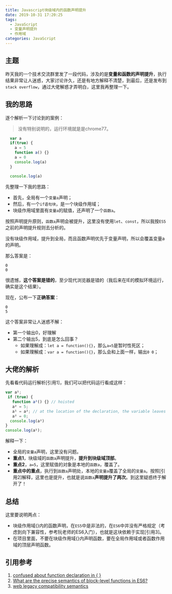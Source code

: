 ```yaml
---
title: Javascript块级域内的函数声明提升
date: 2019-10-31 17:20:25
tags:
  - JavaScript
  - 变量声明提升
  - 作用域
categories: JavaScript
---
```

## 主题
昨天我的一个技术交流群里发了一段代码，涉及的是**变量和函数的声明提升**，执行结果非常让人迷惑，大家讨论许久，还是有地方解释不清楚，到最后，还是发布到`stack overflow`，通过大佬解惑才弄明白，这里我再整理一下。

## 我的思路
逐个解析一下讨论到的案例：

>没有特别说明的，运行环境就是是chrome77。

```javascript
  var a
  if(true) {
    a = 5
    function a() {}
    a = 0
    console.log(a)
  }

  console.log(a)
```
先整理一下我的思路：
- 首先，全局有一个`变量a`声明；
- 然后，有一个`if语句块`，是一个块级作用域；
- 块级作用域里面有`变量a`的赋值，还声明了一个`函数a`。

按照声明提升原则，`函数a`声明会被提升，这里没有使用`let`、`const`，所以我按`ES5`之前的声明提升规则去分析的。

没有块级作用域，提升到全局，而且函数声明优先于变量声明，所以会覆盖变量a的声明。

那么答案是：
```
0
0
```
很遗憾，**这个答案是错的**，至少现代浏览器是错的（我后来在IE的模拟环境运行，确实是这个结果）。

现在，公布一下**正确答案**：
```
0
5
```
这个答案非常让人迷惑不解：
- 第一个输出0，好理解
- 第二个输出5，到底是怎么回事？
    - 如果理解成：`let a = function(){}`，那么`a=5`是暂时性死区；
    - 如果理解成：`var a = function(){}`，那么会和上面一样，输出`0 0`；

## 大佬的解析

先看看代码运行解析[引用1]，我们可以把代码运行看成这样：
```javascript
var a¹;
 if (true) {
   function a²() {} // hoisted
   a² = 5;
   a¹ = a²; // at the location of the declaration, the variable leaves the block      
   a² = 0;
  console.log(a²)
}
console.log(a¹);
```

解释一下：
- 全局的`变量a`声明，这里没有问题。
- **重点1**，块级域的`函数a`声明提升，**提升到块级域顶部**。
- **重点2**，`a=5`，这里赋值的对象是本地的`函数a`，覆盖了。
- **重点中的重点**，执行到`函数a`声明处，本地的`变量a`覆盖了全局的`变量a`。按照[引用2]解释，这里也是提升，也就是说`函数a`**声明提升了两次**。到这里疑惑终于解开了！

## 总结
这里要说明两点：
- 块级作用域{}内的函数声明，在`ES5`中是非法的，在`ES6`中并没有严格规定（考虑到向下兼容性，参考阮老师的ES6入门），也就是这块依赖于实现[引用3]。
- 在项目里面，不要在块级作用域{}内声明函数，要在全局作用域或者函数作用域的顶层声明函数。

## 引用参考
1. [confused about function declaration in { }
](https://stackoverflow.com/questions/58619924/confused-about-function-declaration-in/58620404#58620404)
2. [What are the precise semantics of block-level functions in ES6?
](https://stackoverflow.com/questions/31419897/what-are-the-precise-semantics-of-block-level-functions-in-es6)
3. [web legacy compatibility semantics](http://www.ecma-international.org/ecma-262/6.0/index.html#sec-block-level-function-declarations-web-legacy-compatibility-semantics)